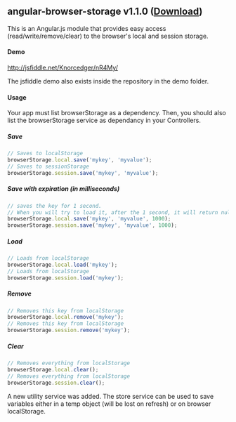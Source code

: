 ## angular-browser-storage v1.1.0 ([Download](https://raw.github.com/Knorcedger/angular-browser-storage/master/src/browserStorage.js))

This is an Angular.js module that provides easy access (read/write/remove/clear) to the browser's local and session storage.

#### Demo

http://jsfiddle.net/Knorcedger/nR4My/

The jsfiddle demo also exists inside the repository in the demo folder.

#### Usage

Your app must list browserStorage as a dependency. Then, you should also list the browserStorage service as dependancy in your Controllers.

##### Save
```javascript
// Saves to localStorage
browserStorage.local.save('mykey', 'myvalue');
// Saves to sessionStorage
browserStorage.session.save('mykey', 'myvalue');
```

##### Save with expiration (in milliseconds)
```javascript
// saves the key for 1 second.
// When you will try to load it, after the 1 second, it will return null and delete the entry
browserStorage.local.save('mykey', 'myvalue', 1000);
browserStorage.session.save('mykey', 'myvalue', 1000);
```

##### Load
```javascript
// Loads from localStorage
browserStorage.local.load('mykey');
// Loads from localStorage
browserStorage.session.load('mykey');
```

##### Remove
```javascript
// Removes this key from localStorage
browserStorage.local.remove('mykey');
// Removes this key from localStorage
browserStorage.session.remove('mykey');
```

##### Clear
```javascript
// Removes everything from localStorage
browserStorage.local.clear();
// Removes everything from localStorage
browserStorage.session.clear();
```

A new utility service was added. The store service can be used to save variables either in a temp object (will be lost on refresh) or on browser localStorage.